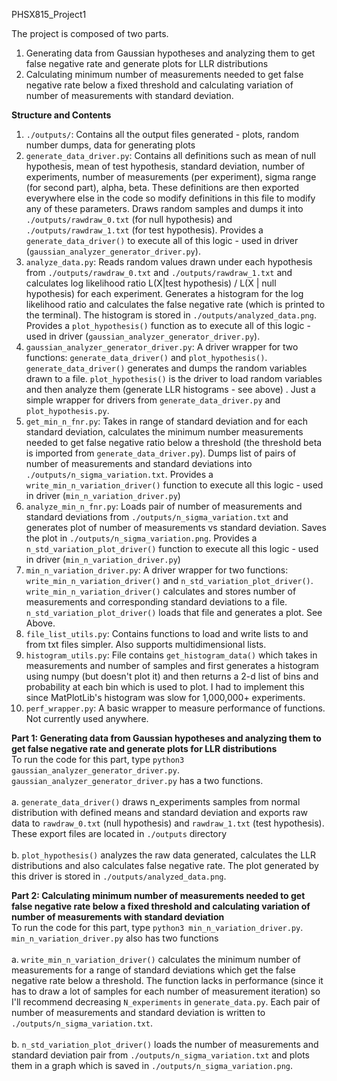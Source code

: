 PHSX815_Project1

The project is composed of two parts.
1. Generating data from Gaussian hypotheses and analyzing them to get false negative rate and generate plots for LLR distributions
2. Calculating minimum number of measurements needed to get false negative rate below a fixed threshold and calculating variation of number of measurements with standard deviation.

<b>Structure and Contents</b>

1. `./outputs/`: Contains all the output files generated - plots, random number dumps, data for generating plots
2. `generate_data_driver.py`: Contains all definitions such as mean of null hypothesis, 
mean of test hypothesis, standard deviation, number of experiments, number of measurements (per experiment), 
sigma range (for second part), alpha, beta. These definitions are then exported everywhere else in the code so modify definitions 
in this file to modify any of these parameters. Draws random samples and dumps it into `./outputs/rawdraw_0.txt` (for null hypothesis)
and `./outputs/rawdraw_1.txt` (for test hypothesis). Provides a `generate_data_driver()` to execute all of this logic - used in driver (`gaussian_analyzer_generator_driver.py`).
3. `analyze_data.py`: Reads random values drawn under each hypothesis from `./outputs/rawdraw_0.txt` and `./outputs/rawdraw_1.txt` and 
calculates log likelihood ratio L(X|test hypothesis) / L(X | null hypothesis) for each experiment. Generates a histogram for the log likelihood ratio
and calculates the false negative rate (which is printed to the terminal). The histogram is stored in `./outputs/analyzed_data.png`. Provides a `plot_hypothesis()`
function as to execute all of this logic - used in driver (`gaussian_analyzer_generator_driver.py`).
4. `gaussian_analyzer_generator_driver.py`: A driver wrapper for two functions: `generate_data_driver()` and `plot_hypothesis()`. `generate_data_driver()` generates and dumps the random variables drawn to a file. `plot_hypothesis()` is the driver to load random variables and then analyze them (generate LLR histograms - see above) . Just a simple wrapper for drivers from `generate_data_driver.py` and `plot_hypothesis.py`.
5. `get_min_n_fnr.py`: Takes in range of standard deviation and for each standard deviation, calculates the minimum number 
measurements needed to get false negative ratio below a threshold (the threshold beta is imported from `generate_data_driver.py`). 
Dumps list of pairs of number of measurements and standard deviations into `./outputs/n_sigma_variation.txt`. Provides a `write_min_n_variation_driver()` function 
to execute all this logic - used in driver (`min_n_variation_driver.py`)
6. `analyze_min_n_fnr.py`: Loads pair of number of measurements and standard deviations from `./outputs/n_sigma_variation.txt` 
and generates plot of number of measurements vs standard deviation. Saves the plot in `./outputs/n_sigma_variation.png`. Provides a `n_std_variation_plot_driver()`
function to execute all this logic - used in driver (`min_n_variation_driver.py`)
7. `min_n_variation_driver.py`: A driver wrapper for two functions: `write_min_n_variation_driver()` and `n_std_variation_plot_driver()`. `write_min_n_variation_driver()` calculates 
and stores number of measurements and corresponding standard deviations to a file. `n_std_variation_plot_driver()` loads that file and generates a plot. See Above.
8. `file_list_utils.py`: Contains functions to load and write lists to and from txt files simpler. Also supports multidimensional lists.
9. `histogram_utils.py`: File contains `get_histogram_data()` which takes in measurements and number of samples and first generates a histogram using numpy (but doesn't plot it) and then returns a 2-d list of bins and probability at each bin which is used to plot. I had to implement this since MatPlotLib's histogram was slow for 1,000,000+ experiments.
10. `perf_wrapper.py`: A basic wrapper to measure performance of functions. Not currently used anywhere.

<b>Part 1: Generating data from Gaussian hypotheses and analyzing them to get false negative rate and generate plots for LLR distributions</b><br/>
To run the code for this part, type `python3 gaussian_analyzer_generator_driver.py`. <br/>
`gaussian_analyzer_generator_driver.py` has a two functions. 
<br/><br/>a. `generate_data_driver()` draws n_experiments samples from normal distribution with defined means and standard deviation and exports raw data to `rawdraw_0.txt` (null hypothesis) and `rawdraw_1.txt` (test hypothesis). These export files are located in `./outputs` directory
<br/><br/>b. `plot_hypothesis()` analyzes the raw data generated, calculates the LLR distributions and also calculates false negative rate. The plot generated by this driver is stored in `./outputs/analyzed_data.png`.

<b>Part 2: Calculating minimum number of measurements needed to get false negative rate below a fixed threshold and calculating variation of number of measurements with standard deviation</b><br/>
To run the code for this part, type `python3 min_n_variation_driver.py`. <br/>
`min_n_variation_driver.py` also has two functions
<br/><br/>a. `write_min_n_variation_driver()` calculates the minimum number of measurements for a range of standard deviations which get the false negative rate below a threshold. The function lacks in performance (since it has to draw a lot of samples for each number of measurement iteration) so I'll recommend decreasing `N_experiments` in `generate_data.py`. Each pair of number of measurements and standard deviation is written to `./outputs/n_sigma_variation.txt`.
<br/><br/>b. `n_std_variation_plot_driver()` loads the number of measurements and standard deviation pair from `./outputs/n_sigma_variation.txt` and plots them in a graph which is saved in `./outputs/n_sigma_variation.png`.
